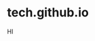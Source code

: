 # tech.github.io

<!Doctype HTML>
<html>

<head>
<title>Demo</title>
<body>
<p> HI  </p>
  
</body>
</head>
</html>
